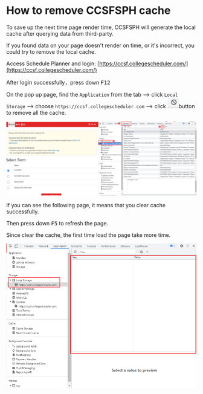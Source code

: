 # How to remove CCSFSPH cache

To save up the next time page render time, CCSFSPH will generate the local cache after querying data from third-party.

If you found data on your page doesn't render on time, or it's incorrect, you could try to remove the local cache.

Access Schedule Planner and login: [https://ccsf.collegescheduler.com/](https://ccsf.collegescheduler.com/)

After login successfully，press down <kbd>F12</kbd> 

On the pop up page, find the `Application` from the tab --> click `Local Storage` --> choose `https://ccsf.collegescheduler.com` --> click ![image-20221209184429142](pictures/usage-remove-ccsfsph-cache/image-20221209184429142.png)button to remove all the cache.

![image-20221209184249712](pictures/usage-remove-ccsfsph-cache/image-20221209184249712.png)

If you can see the following page, it means that you clear cache successfully.

Then press down <kbd>F5</kbd> to refresh the page.

Since clear the cache, the first time load the page take more time.

![image-20221209184505998](pictures/usage-remove-ccsfsph-cache/image-20221209184505998.png)

